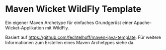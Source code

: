 # Maven Wicket WildFly Template

Ein eigener Maven Archetype für einfaches Grundgerüst einer Apache-Wicket-Applikation mit WildFly.

Basiert auf https://github.com/fechtelhoff/maven-java-template.
Für weitere Informationen zum Erstellen eines Maven Archetypes siehe da.

